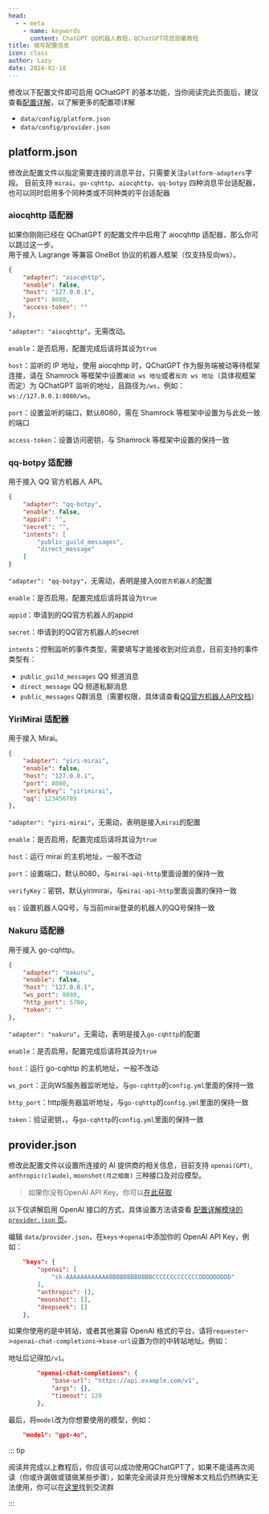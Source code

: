 ```yaml
---
head:
  - - meta
    - name: keywords
      content: ChatGPT QQ机器人教程，QChatGPT项目部署教程
title: 填写配置信息
icon: class
author: Lazy
date: 2024-02-18
---
```


修改以下配置文件即可启用 QChatGPT 的基本功能，当你阅读完此页面后，建议查看[配置详解](../config/)，以了解更多的配置项详解

- `data/config/platform.json`
- `data/config/provider.json`

## platform.json

修改此配置文件以指定需要连接的消息平台，只需要关注`platform-adapters`字段。
目前支持 `mirai`、`go-cqhttp`、`aiocqhttp`、`qq-botpy` 四种消息平台适配器，也可以同时启用多个同种类或不同种类的平台适配器

### aiocqhttp 适配器

如果你刚刚已经在 QChatGPT 的配置文件中启用了 aiocqhttp 适配器，那么你可以跳过这一步。  
用于接入 Lagrange 等兼容 OneBot 协议的机器人框架（仅支持反向ws）。

```json
{
    "adapter": "aiocqhttp",
    "enable": false,
    "host": "127.0.0.1",
    "port": 8080,
    "access-token": ""
},
```

`"adapter": "aiocqhttp"`，无需改动。

`enable`：是否启用，配置完成后请将其设为`true`

`host`：监听的 IP 地址，使用 aiocqhttp 时，QChatGPT 作为服务端被动等待框架连接，请在 Shamrock 等框架中设置`被动 ws 地址`或者`反向 ws 地址`（具体视框架而定）为 QChatGPT 监听的地址，且路径为`/ws`，例如：`ws://127.0.0.1:8080/ws`。

`port`：设置监听的端口，默认8080，需在 Shamrock 等框架中设置为与此处一致的端口

`access-token`：设置访问密钥，与 Shamrock 等框架中设置的保持一致

### qq-botpy 适配器

用于接入 QQ 官方机器人 API。

```json
{
    "adapter": "qq-botpy",
    "enable": false,
    "appid": "",
    "secret": "",
    "intents": [
        "public_guild_messages",
        "direct_message"
    ]
}
```

`"adapter": "qq-botpy"`，无需动，表明是接入`QQ官方机器人`的配置

`enable`：是否启用，配置完成后请将其设为`true`

`appid`：申请到的QQ官方机器人的appid

`secret`：申请到的QQ官方机器人的secret

`intents`：控制监听的事件类型，需要填写才能接收到对应消息，目前支持的事件类型有：

- `public_guild_messages` QQ 频道消息
- `direct_message` QQ 频道私聊消息
- `public_messages` Q群消息（需要权限，具体请查看[QQ官方机器人API文档](https://q.qq.com/)）

### YiriMirai 适配器

用于接入 Mirai。

```json
{
    "adapter": "yiri-mirai",
    "enable": false,
    "host": "127.0.0.1",
    "port": 8080,
    "verifyKey": "yirimirai",
    "qq": 123456789
},
```

`"adapter": "yiri-mirai"`，无需动，表明是接入`mirai`的配置

`enable`：是否启用，配置完成后请将其设为`true`

`host`：运行 mirai 的主机地址，一般不改动

`port`：设置端口，默认8080，与`mirai-api-http`里面设置的保持一致

`verifyKey`：密钥，默认yirimirai，与`mirai-api-http`里面设置的保持一致

`qq`：设置机器人QQ号，与当前mirai登录的机器人的QQ号保持一致

### Nakuru 适配器

用于接入 go-cqhttp。

```json
{
    "adapter": "nakuru",
    "enable": false,
    "host": "127.0.0.1",
    "ws_port": 8080,
    "http_port": 5700,
    "token": ""
},
```

`"adapter": "nakuru"`，无需动，表明是接入`go-cqhttp`的配置

`enable`：是否启用，配置完成后请将其设为`true`

`host`：运行 go-cqhttp 的主机地址，一般不改动

`ws_port`：正向WS服务器监听地址，与`go-cqhttp`的`config.yml`里面的保持一致

`http_port`：http服务器监听地址，与`go-cqhttp`的`config.yml`里面的保持一致

`token`：验证密钥，，与`go-cqhttp`的`config.yml`里面的保持一致

## provider.json

修改此配置文件以设置所连接的 AI 提供商的相关信息，目前支持 `openai(GPT)`, `anthropic(claude)`, `moonshot(月之暗面)` 三种接口及对应模型。

> 如果你没有OpenAI API Key，你可以[在此获取](https://thelazy.cn/2024/02/08/%E5%A6%82%E4%BD%95%E8%8E%B7%E5%8F%96%E5%A5%BD%E7%94%A8%E7%A8%B3%E5%AE%9A%E7%9A%84OpenAI%20API%20Key/)

以下仅讲解启用 OpenAI 接口的方式，具体设置方法请查看 [配置详解模块的`provider.json` 页](../config/provider)。

编辑 `data/provider.json`，在`keys`->`openai`中添加你的 OpenAI API Key，例如：

```json
    "keys": {
        "openai": [
            "sk-AAAAAAAAAAAABBBBBBBBBBBBCCCCCCCCCCCCCDDDDDDDDD"
        ],
        "anthropic": [],
        "moonshot": [],
        "deepseek": []
    },
```

如果你使用的是中转站，或者其他兼容 OpenAI 格式的平台，请将`requester`->`openai-chat-completions`->`base-url`设置为你的中转站地址。例如：

地址后记得加`/v1`。

```json
        "openai-chat-completions": {
            "base-url": "https://api.example.com/v1",
            "args": {},
            "timeout": 120
        },
```

最后，将`model`改为你想要使用的模型，例如：

```json
    "model": "gpt-4o",
```

::: tip 

阅读并完成以上教程后，你应该可以成功使用QChatGPT了，如果不能请再次阅读（你或许漏做或错做某些步骤），如果完全阅读并充分理解本文档后仍然确实无法使用，你可以在[这里](./README.md)找到交流群

:::

